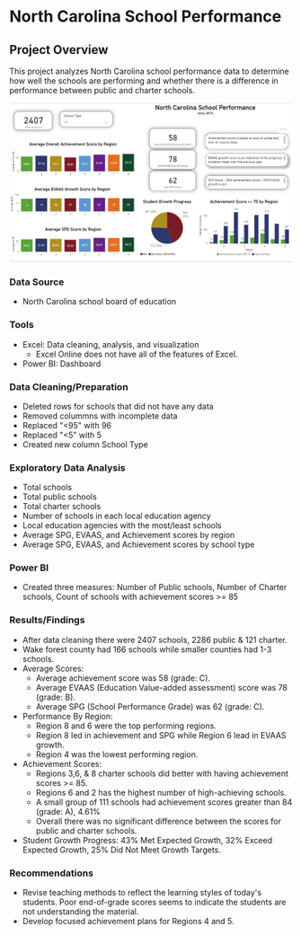# North Carolina School Performance

## Project Overview
This project analyzes North Carolina school performance data to determine how well the schools are performing and whether there is a difference in performance between public and charter schools.

![Dashboard](https://github.com/Sarah269/glowing-dollop/blob/main/NC%20School%20Performance/NCschoolperf.png)

### Data Source
- North Carolina school board of education

### Tools
- Excel:  Data cleaning, analysis, and visualization
  - Excel Online does not have all of the features of Excel.
- Power BI: Dashboard

### Data Cleaning/Preparation
- Deleted rows for schools that did not have any data
- Removed colummns with incomplete data
- Replaced "<95" with 96
- Replaced "<5" with 5
- Created new column School Type
  
### Exploratory Data Analysis
- Total schools
- Total public schools
- Total charter schools
- Number of schools in each local education agency
- Local education agencies with the most/least schools
- Average SPG, EVAAS, and Achievement scores by region
- Average SPG, EVAAS, and Achievement scores by school type

### Power BI
- Created three measures:  Number of Public schools, Number of Charter schools, Count of schools with achievement scores >= 85
  
### Results/Findings
 - After data cleaning there were 2407 schools, 2286 public & 121 charter.
 - Wake forest county had 166 schools while smaller counties had 1-3 schools.
 - Average Scores:
     - Average achievement score was 58 (grade: C).
     - Average EVAAS (Education Value-added assessment) score was 78 (grade: B).
     - Average SPG (School Performance Grade) was 62 (grade: C).
 - Performance By Region:
     - Region 8 and 6 were the top performing regions.
     - Region 8 led in achievement and SPG while Region 6 lead in EVAAS growth.
     - Region 4 was the lowest performing region.
  - Achievement Scores:
     - Regions 3,6, & 8 charter schools did better with having achievement scores >= 85.
     - Regions 6 and 2 has the highest number of high-achieving schools.
     - A small group of 111 schools had achievement scores greater than 84 (grade: A), 4.61%
     - Overall there was no significant difference between the scores for public and charter schools.
 - Student Growth Progress: 43% Met Expected Growth, 32% Exceed Expected Growth, 25% Did Not Meet Growth Targets.

### Recommendations
- Revise teaching methods to reflect the learning styles of today's students.  Poor end-of-grade scores seems to indicate the students are not understanding the material.
- Develop focused achievement plans for Regions 4 and 5.
  
  
